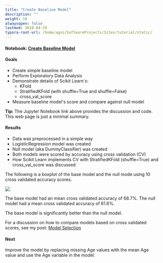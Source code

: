 ```yaml
---
title: "Create Baseline Model"
description: ""
weight: 10
alwaysopen: false
lastmod: 2018-04-29
typora-root-url: /home/agni/SoftwareProjects/Sites/tutorial/static/
---
```


#### Notebook:  <a href="http://nbviewer.jupyter.org/github/sdiehl28/tutorial-jupyter-notebooks/blob/master/projects/Titanic01.ipynb" target="_blank">Create Baseline Model</a>
#### Goals
* Create simple baseline model
* Perform Exploratory Data Analysis
* Demonstrate details of Scikit Learn's:
  * KFold
  * StratifiedKFold (with shuffle=True and shuffle=False)
  * cross_val_score
* Measure baseline model's score and compare against null model

<div class="alert alert-success">
<strong>Tip:</strong> The Jupyter Notebook link above provides the discussion and code.  This web page is just a minimal summary.
</div>

#### Results  
* Data was preprocessed in a simple way
* LogisticRegression model was created
* Null model (aka DummyClassifier) was created
* Both models were scored by accuracy using cross validation (CV)
* How Scikit Learn implements CV with StratifiedKFold (shuffle=True) and cross_val_score was discussed

The following is a boxplot of the base model and the null mode using 10 cross validated accuracy scores.

<img src='/images/base_vs_null.png'>

The base model had an mean cross validated accuracy of 68.7%.  The null model had a mean cross validated accuracy of 61.6%.

The base model is significantly better than the null model.

For a discussion on how to compare models based on cross validated scores, see my post: [Model Selection](/posts/model_comparison/)

#### Next

Improve the model by replacing missing Age values with the mean Age value and use the Age variable in the model.
